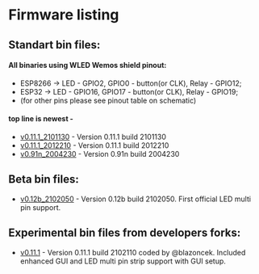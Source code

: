 # Firmware listing
## Standart bin files:
#### All binaries using WLED Wemos shield pinout:
-   ESP8266 -> LED - GPIO2, GPIO0 - button(or CLK), Relay - GPIO12;
-   ESP32 -> LED - GPIO16, GPIO17 - button(or CLK), Relay - GPIO19;
-   (for other pins please see pinout table on schematic)
#### top line is newest -
-   [v0.11.1_2101130](https://github.com/srg74/WLED-wemos-shield/tree/master/resources/Firmware/WLED_wemos_shield/v0.11.1_2101130) - Version 0.11.1 build 2101130
-   [v0.11.1_2012210](https://github.com/srg74/WLED-wemos-shield/tree/master/resources/Firmware/WLED_wemos_shield/v0.11.1_2012210) - Version 0.11.1 build 2012210
-   [v0.91n_2004230](https://github.com/srg74/WLED-wemos-shield/tree/master/resources/Firmware/WLED_wemos_shield/v0.91n_2004230) - Version 0.91n build 2004230

## Beta bin files:
-   [v0.12b_2102050](https://github.com/srg74/WLED-wemos-shield/tree/master/resources/Firmware/WLED_wemos_shield/v0.12b_2102050) - Version 0.12b build 2102050. First official LED multi pin support.

## Experimental bin files from developers forks:
-   [v0.11.1](https://github.com/srg74/WLED-wemos-shield/tree/master/resources/Firmware/WLED_wemos_shield/v0.11.1_blazonchek_multistrip) - Version 0.11.1 build 2102110 coded by @blazoncek. Included enhanced GUI and LED multi pin strip support with GUI setup.



